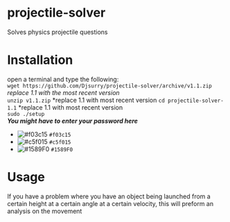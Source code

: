 # projectile-solver
Solves physics projectile questions

# Installation
open a terminal and type the following: <br>
`wget https://github.com/Djsurry/projectile-solver/archive/v1.1.zip` *replace 1.1 with the most recent version*<br>
`unzip v1.1.zip` *replace 1.1 with most recent version
`cd projectile-solver-1.1` *replace 1.1 with most recent version <br>
`sudo ./setup` <br>
***You might have to enter your password here***

- ![#f03c15](https://placehold.it/15/f03c15/000000?text=+) `#f03c15`
- ![#c5f015](https://placehold.it/15/c5f015/000000?text=+) `#c5f015`
- ![#1589F0](https://placehold.it/15/1589F0/000000?text=+) `#1589F0`
# Usage
If you have a problem where you have an object being launched from a certain height at a certain angle at a certain velocity, this will preform an analysis on the movement


